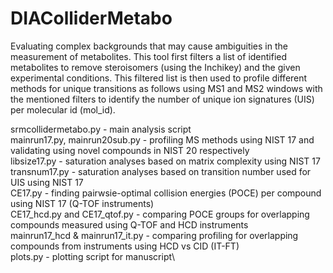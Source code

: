 # DIAColliderMetabo
Evaluating complex backgrounds that may cause ambiguities in the measurement
of metabolites. This tool first filters a list of identified metabolites to
remove steroisomers (using the Inchikey) and the given experimental conditions.
This filtered list is then used to profile different methods for unique transitions
as follows using MS1 and MS2 windows with the mentioned filters to identify the
number of unique ion signatures (UIS) per molecular id (mol_id).

srmcollidermetabo.py - main analysis script\
mainrun17.py, mainrun20sub.py - profiling MS methods using NIST 17 and validating using novel compounds in NIST 20 respectively\
libsize17.py - saturation analyses based on matrix complexity using NIST 17\
transnum17.py - saturation analyses based on transition number used for UIS using NIST 17\
CE17.py - finding pairwsie-optimal collision energies (POCE) per compound using NIST 17 (Q-TOF instruments)\
CE17_hcd.py and CE17_qtof.py - comparing POCE groups for overlapping compounds measured using Q-TOF and HCD instruments\
mainrun17_hcd & mainrun17_it.py - comparing profiling for overlapping compounds from instruments using HCD vs CID (IT-FT)\
plots.py - plotting script for manuscript\

